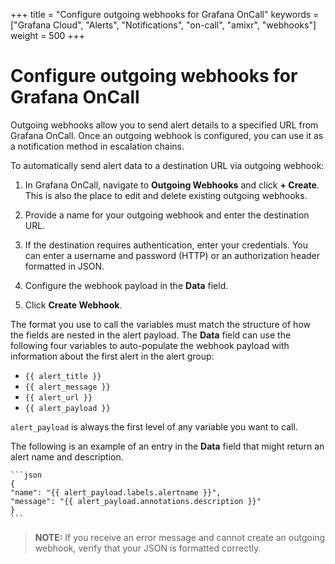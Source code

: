 +++
title = "Configure outgoing webhooks for Grafana OnCall"
keywords = ["Grafana Cloud", "Alerts", "Notifications", "on-call", "amixr", "webhooks"]
weight = 500
+++

# Configure outgoing webhooks for Grafana OnCall

Outgoing webhooks allow you to send alert details to a specified URL from Grafana OnCall. Once an outgoing webhook is configured, you can use it as a notification method in escalation chains. 


To automatically send alert data to a destination URL via outgoing webhook: 
1. In Grafana OnCall, navigate to **Outgoing Webhooks** and click **+ Create**.
    This is also the place to edit and delete existing outgoing webhooks.

2. Provide a name for your outgoing webhook and enter the destination URL.

3. If the destination requires authentication, enter your credentials.
    You can enter a username and password (HTTP) or an authorization header formatted in JSON.

4. Configure the webhook payload in the **Data** field. 
   
5. Click **Create Webhook**.

The format you use to call the variables must match the structure of how the fields are nested in the alert payload. The **Data** field can use the following four variables to auto-populate the webhook payload with information about the first alert in the alert group:
- `{{ alert_title }}`
- `{{ alert_message }}`
- `{{ alert_url }}` 
- `{{ alert_payload }}`
    <br>

`alert_payload` is always the first level of any variable you want to call.

The following is an example of an entry in the **Data** field that might return an alert name and description. 

    ```json
    {
    "name": "{{ alert_payload.labels.alertname }}",
    "message": "{{ alert_payload.annotations.description }}"
    }
    ```

>**NOTE:** If you receive an error message and cannot create an outgoing webhook, verify that your JSON is formatted correctly. 

